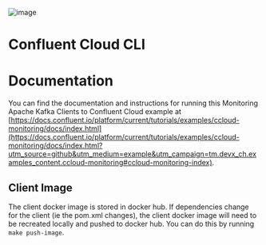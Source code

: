 ![image](../../images/confluent-logo-300-2.png)

# Confluent Cloud CLI

# Documentation

You can find the documentation and instructions for running this Monitoring Apache Kafka Clients to Confluent Cloud example at [https://docs.confluent.io/platform/current/tutorials/examples/ccloud-monitoring/docs/index.html](https://docs.confluent.io/platform/current/tutorials/examples/ccloud-monitoring/docs/index.html?utm_source=github&utm_medium=example&utm_campaign=tm.devx_ch.examples_content.ccloud-monitoring#ccloud-monitoring-index).

## Client Image
The client docker image is stored in docker hub. If dependencies change for the client (ie the pom.xml changes), the client docker image will need to be recreated locally and pushed to docker hub. You can do this by running `make push-image`. 
